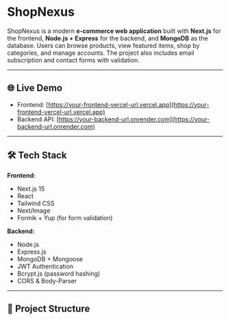 # ShopNexus

ShopNexus is a modern **e-commerce web application** built with **Next.js** for the frontend, **Node.js + Express** for the backend, and **MongoDB** as the database. Users can browse products, view featured items, shop by categories, and manage accounts. The project also includes email subscription and contact forms with validation.

---

## 🌐 Live Demo

- Frontend: [https://your-frontend-vercel-url.vercel.app](https://your-frontend-vercel-url.vercel.app)  
- Backend API: [https://your-backend-url.onrender.com](https://your-backend-url.onrender.com)

---

## 🛠️ Tech Stack

**Frontend:**

- Next.js 15
- React
- Tailwind CSS
- Next/Image
- Formik + Yup (for form validation)

**Backend:**

- Node.js
- Express.js
- MongoDB + Mongoose
- JWT Authentication
- Bcrypt.js (password hashing)
- CORS & Body-Parser

---

## 📂 Project Structure

